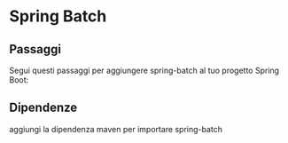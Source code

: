 # Spring Batch

## Passaggi

Segui questi passaggi per aggiungere spring-batch al tuo progetto Spring Boot:

## Dipendenze

aggiungi la dipendenza maven per importare spring-batch

```xml

```